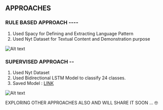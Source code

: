 ## APPROACHES 


### RULE BASED APPROACH ----
  1. Used Spacy for Defining and Extracting Language Pattern
  2. Used Nyt Dataset for Textual Content and Demonstration purpose


![Alt text](rule_based_solution.png?raw=True "Rule_Based_Solution")
 
### SUPERVISED APPROACH --
  1. Used Nyt Dataset
  2. Used Bidirectional LSTM Model to classify 24 classes.
  3. Saved Model : [LINK](https://drive.google.com/file/d/1o5OC6fXJSxxn0-ii7mrQlvATAOS9gWwK/view?usp=sharing.)


![Alt text](superwised_solution.png "Supervised Approach Solution")



EXPLORING OTHER APPROACHES ALSO AND WILL SHARE IT SOON ...  🤓
